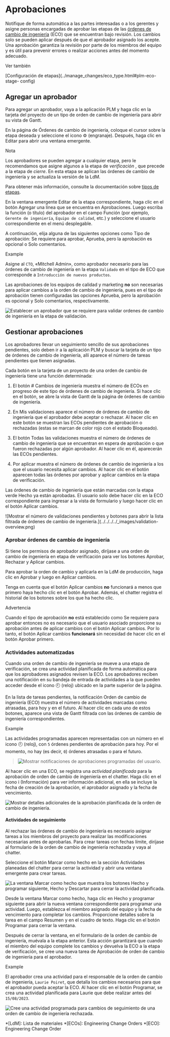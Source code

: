 # Aprobaciones

Notifique de forma automática a las partes interesadas o a los gerentes y
asigne personas encargadas de aprobar las etapas de las [órdenes de cambio de
ingeniería](../manage_changes/engineering_change_orders.html#plm-eco) (ECO)
que se encuentran bajo revisión. Los cambios solo se pueden aplicar después de
que el aprobador asignado los acepte. Una aprobación garantiza la revisión por
parte de los miembros del equipo y es útil para prevenir errores o realizar
acciones antes del momento adecuado.

Ver también

[Configuración de etapas](../manage_changes/eco_type.html#plm-eco-stage-
config)

## Agregar un aprobador

Para agregar un aprobador, vaya a la aplicación PLM y haga clic en la tarjeta
del proyecto de un tipo de orden de cambio de ingeniería para abrir su vista
de Gantt.

En la página de Órdenes de cambio de ingeniería, coloque el cursor sobre la
etapa deseada y seleccione el icono ⚙️ (engranaje). Después, haga clic en
Editar para abrir una ventana emergente.

Nota

Los aprobadores se pueden agregar a cualquier etapa, pero le recomendamos que
asigne algunos a la etapa de _verificación_ , que precede a la etapa de
_cierre_. En esta etapa se aplican las órdenes de cambio de ingeniería y se
actualiza la versión de la LdM.

Para obtener más información, consulte la documentación sobre [tipos de
etapas](../manage_changes/eco_type.html#plm-eco-stage-config).

En la ventana emergente Editar de la etapa correspondiente, haga clic en el
botón Agregar una línea que se encuentra en Aprobaciones. Luego escriba la
función (o título) del aprobador en el campo Función (por ejemplo, `Gerente de
ingeniería`, `Equipo de calidad`, etc.) y seleccione el usuario
correspondiente en el menú desplegable.

A continuación, elija alguna de las siguientes opciones como Tipo de
aprobación: Se requiere para aprobar, Aprueba, pero la aprobación es opcional
o Solo comentarios.

Example

Asigne al `CTO`, «Mitchell Admin», como aprobador necesario para las órdenes
de cambio de ingeniería en la etapa `Validado` en el tipo de ECO que
corresponde a `Introducción de nuevos productos`.

Las aprobaciones de los equipos de calidad y marketing **no** son necesarias
para aplicar cambios a la orden de cambio de ingeniería, pues en el tipo de
aprobación tienen configuradas las opciones Aprueba, pero la aprobación es
opcional y Solo comentarios, respectivamente.

![Establecer un aprobador que se requiere para validar ordenes de cambio de
ingeniería en la etapa de validación.](../../../../_images/approvers.png)

## Gestionar aprobaciones

Los aprobadores llevar un seguimiento sencillo de sus aprobaciones pendientes,
solo deben ir a la aplicación PLM y buscar la tarjeta de un tipo de órdenes de
cambio de ingeniería, allí aparece el número de tareas pendientes que tienen
asignadas.

Cada botón en la tarjeta de un proyecto de una orden de cambio de ingeniería
tiene una función determinada:

  1. El botón # Cambios de ingeniería muestra el número de ECOs en progreso de este tipo de órdenes de cambio de ingeniería. Si hace clic en el botón, se abre la vista de Gantt de la página de órdenes de cambio de ingeniería.

  2. En Mis validaciones aparece el número de órdenes de cambio de ingeniería que el aprobador debe aceptar o rechazar. Al hacer clic en este botón se muestran las ECOs pendientes de aprobación o rechazadas (estas se marcan de color rojo con el estado Bloqueado).

  3. El botón Todas las validaciones muestra el número de órdenes de cambio de ingeniería que se encuentran en espera de aprobación o que fueron rechazadas por algún aprobador. Al hacer clic en él, aparecerán las ECOs pendientes.

  4. Por aplicar muestra el número de órdenes de cambio de ingeniería a los que el usuario necesita aplicar cambios. Al hacer clic en el botón aparecen todas las órdenes por aprobar y aplicar cambios en la etapa de verificación.

Las órdenes de cambio de ingeniería que están marcadas con la etapa verde
Hecho ya están aprobadas. El usuario solo debe hacer clic en la ECO
correspondiente para ingresar a la vista de formulario y luego hacer clic en
el botón Aplicar cambios.

![Mostrar el número de validaciones pendientes y botones para abrir la lista
filtrada de órdenes de cambio de ingeniería.](../../../../_images/validation-
overview.png)

### Aprobar órdenes de cambio de ingeniería

Si tiene los permisos de aprobador asignado, diríjase a una orden de cambio de
ingeniería en etapa de verificación para ver los botones Aprobar, Rechazar y
Aplicar cambios.

Para aprobar la orden de cambio y aplicarla en la LdM de producción, haga clic
en Aprobar y luego en Aplicar cambios.

Tenga en cuenta que el botón Aplicar cambios **no** funcionará a menos que
primero haya hecho clic en el botón Aprobar. Además, el chatter registra el
historial de los botones sobre los que ha hecho clic.

Advertencia

Cuando el tipo de aprobación **no** está establecido como Se requiere para
aprobar entonces no es necesario que el usuario asociado proporcione su
aprobación antes de aplicar cambios con el botón Aplicar cambios. Por lo
tanto, el botón Aplicar cambios **funcionará** sin necesidad de hacer clic en
el botón Aprobar primero.

### Actividades automatizadas

Cuando una orden de cambio de ingeniería se mueve a una etapa de verificación,
se crea una actividad planificada de forma automática para que los aprobadores
asignados revisen la ECO. Los aprobadores reciben una notificación en su
bandeja de entrada de actividades a la que pueden acceder desde el icono 🕘
(reloj) ubicado en la parte superior de la página.

En la lista de tareas pendientes, la notificación Orden de cambio de
ingeniería (ECO) muestra el número de actividades marcadas como atrasadas,
para hoy y en el futuro. Al hacer clic en cada uno de estos botones, aparece
una vista de Gantt filtrada con las órdenes de cambio de ingeniería
correspondientes.

Example

Las actividades programadas aparecen representadas con un número en el icono 🕘
(reloj), con `5` órdenes pendientes de aprobación para hoy. Por el momento, no
hay (es decir, `0`) órdenes atrasadas o para el futuro.

> ![Mostrar notificaciones de aprobaciones programadas del
> usuario.](../../../../_images/todo-list.png)

Al hacer clic en una ECO, se registra una _actividad planificada_ para la
aprobación de orden de cambio de ingeniería en el chatter. Haga clic en el
icono i (Información) para ver información adicional, en ella se incluye la
fecha de creación de la aprobación, el aprobador asignado y la fecha de
vencimiento.

![Mostrar detalles adicionales de la aprobación planificada de la orden de
cambio de ingeniería.](../../../../_images/planned-activity.png)

#### Actividades de seguimiento

Al rechazar las órdenes de cambio de ingeniería es necesario asignar tareas a
los miembros del proyecto para realizar las modificaciones necesarias antes de
aprobarlas. Para crear tareas con fechas límite, diríjase al formulario de la
orden de cambio de ingeniería rechazada y vaya al chatter.

Seleccione el botón Marcar como hecho en la sección Actividades planeadas del
chatter para cerrar la actividad y abrir una ventana emergente para crear
tareas.

![La ventana *Marcar como hecho* que muestra los botones *Hecho y programar
siguiente*, *Hecho* y *Descartar* para cerrar  la actividad
planificada.](../../../../_images/mark-as-done.png)

Desde la ventana Marcar como hecho, haga clic en Hecho y programar siguiente
para abrir la nueva ventana correspondiente para programar una actividad.
Luego, establezca el miembro asignado del equipo y la fecha de vencimiento
para completar los cambios. Proporcione detalles sobre la tarea en el campo
Resumen y en el cuadro de texto. Haga clic en el botón Programar para cerrar
la ventana.

Después de cerrar la ventana, en el formulario de la orden de cambio de
ingeniería, muévala a la etapa anterior. Esta acción garantizará que cuando el
miembro del equipo complete los cambios y devuelva la ECO a la etapa de
verificación, se cree una nueva tarea de Aprobación de orden de cambio de
ingeniería para el aprobador.

Example

El aprobador crea una actividad para el responsable de la orden de cambio de
ingeniería, `Laurie Poiret`, que detalla los cambios necesarios para que el
aprobador pueda aceptar la ECO. Al hacer clic en el botón Programar, se crea
una actividad planificada para Laurie que debe realizar antes del
`15/08/2023`.

![Cree una actividad programada para cambios de seguimiento de una orden de
cambio de ingeniería rechazada.](../../../../_images/schedule-an-activity.png)

  *[LdM]: Lista de materiales
  *[ECOs]: Engineering Change Orders
  *[ECO]: Engineering Change Order

